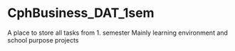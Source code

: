 # CphBusiness_DAT_1sem
A place to store all tasks from 1. semester 
Mainly learning environment and school purpose projects 

